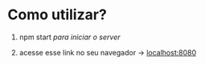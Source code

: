 <h1>Como utilizar?</h1>
<ol>
  <li>
    <p>npm start <i>para iniciar o server</i></p>
  </li>
  <li>
    <p>acesse esse link no seu navegador -> <a href="localhost:8080">localhost:8080</a></p>
  </li>
</ol>
